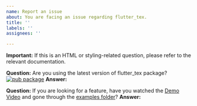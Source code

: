 ```yaml
---
name: Report an issue
about: You are facing an issue regarding flutter_tex.
title: ''
labels: ''
assignees: ''

---
```


**Important:** If this is an HTML or styling-related question, please refer to the relevant documentation.

**Question:** Are you using the latest version of flutter_tex package? [![pub package](https://img.shields.io/pub/v/flutter_tex.svg)](https://pub.dev/packages/flutter_tex)
**Answer:**

**Question:** If you are looking for a feature, have you watched the [Demo Video](https://www.youtube.com/watch?v=YiNbVEXV_NM) and gone through the [examples folder](https://github.com/shah-xad/flutter_tex/tree/master/example)?
**Answer:**
